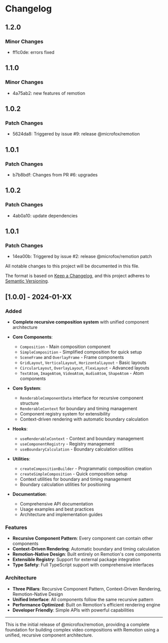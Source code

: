# Changelog

## 1.2.0

### Minor Changes

- ff1c0de: errors fixed

## 1.1.0

### Minor Changes

- 4a75ab2: new features of remotion

## 1.0.2

### Patch Changes

- 5624da8: Triggered by issue #9: release @microfox/remotion

## 1.0.1

### Patch Changes

- b7b8bdf: Changes from PR #6: upgrades

## 1.0.2

### Patch Changes

- 4ab0a10: update dependencies

## 1.0.1

### Patch Changes

- 14ea00b: Triggered by issue #2: release @microfox/remotion patch

All notable changes to this project will be documented in this file.

The format is based on [Keep a Changelog](https://keepachangelog.com/en/1.0.0/),
and this project adheres to [Semantic Versioning](https://semver.org/spec/v2.0.0.html).

## [1.0.0] - 2024-01-XX

### Added

- **Complete recursive composition system** with unified component architecture
- **Core Components**:
  - `Composition` - Main composition component
  - `SimpleComposition` - Simplified composition for quick setup
  - `SceneFrame` and `OverlayFrame` - Frame components
  - `GridLayout`, `VerticalLayout`, `HorizontalLayout` - Basic layouts
  - `CircularLayout`, `OverlayLayout`, `FlexLayout` - Advanced layouts
  - `TextAtom`, `ImageAtom`, `VideoAtom`, `AudioAtom`, `ShapeAtom` - Atom components

- **Core System**:
  - `RenderableComponentData` interface for recursive component structure
  - `RenderableContext` for boundary and timing management
  - Component registry system for extensibility
  - Context-driven rendering with automatic boundary calculation

- **Hooks**:
  - `useRenderableContext` - Context and boundary management
  - `useComponentRegistry` - Registry management
  - `useBoundaryCalculation` - Boundary calculation utilities

- **Utilities**:
  - `createCompositionBuilder` - Programmatic composition creation
  - `createSimpleComposition` - Quick composition setup
  - Context utilities for boundary and timing management
  - Boundary calculation utilities for positioning

- **Documentation**:
  - Comprehensive API documentation
  - Usage examples and best practices
  - Architecture and implementation guides

### Features

- **Recursive Component Pattern**: Every component can contain other components
- **Context-Driven Rendering**: Automatic boundary and timing calculation
- **Remotion-Native Design**: Built entirely on Remotion's core components
- **Extensible Registry**: Support for external package integration
- **Type Safety**: Full TypeScript support with comprehensive interfaces

### Architecture

- **Three Pillars**: Recursive Component Pattern, Context-Driven Rendering, Remotion-Native Design
- **Unified Interface**: All components follow the same recursive pattern
- **Performance Optimized**: Built on Remotion's efficient rendering engine
- **Developer Friendly**: Simple APIs with powerful capabilities

---

This is the initial release of @microfox/remotion, providing a complete foundation for building complex video compositions with Remotion using a unified, recursive component architecture.
